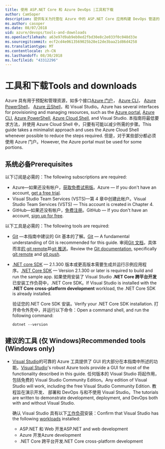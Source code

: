 ```yaml
---
title: 使用 ASP.NET Core 和 Azure DevOps |工具和下载
author: CamSoper
description: 提供有关为托管在 Azure 中的 ASP.NET Core 应用构建 DevOps 管道的端到端指导的指南。
ms.author: casoper
ms.date: 08/07/2018
uid: azure/devops/tools-and-downloads
ms.openlocfilehash: a63e97d9ab9eb0ed2fbd30e8c2e033f0c048d33e
ms.sourcegitcommit: ecf2cd4e0613569025b28e12de3baa21d86d4258
ms.translationtype: MT
ms.contentlocale: zh-CN
ms.lasthandoff: 08/30/2018
ms.locfileid: "43312296"
---
```

# <a name="tools-and-downloads"></a><span data-ttu-id="e810b-103">工具和下载</span><span class="sxs-lookup"><span data-stu-id="e810b-103">Tools and downloads</span></span>

<span data-ttu-id="e810b-104">Azure 具有用于预配和管理资源，如多个接口[Azure 门户](https://portal.azure.com)， [Azure CLI](https://docs.microsoft.com/cli/azure/)， [Azure PowerShell](https://docs.microsoft.com/powershell/azure/overview)， [Azure 云Shell](https://shell.azure.com/bash)，和 Visual Studio。</span><span class="sxs-lookup"><span data-stu-id="e810b-104">Azure has several interfaces for provisioning and managing resources, such as the [Azure portal](https://portal.azure.com), [Azure CLI](https://docs.microsoft.com/cli/azure/), [Azure PowerShell](https://docs.microsoft.com/powershell/azure/overview), [Azure Cloud Shell](https://shell.azure.com/bash), and Visual Studio.</span></span> <span data-ttu-id="e810b-105">本指南将最低要求方法，并使用 Azure Cloud Shell 中，只要有可能以减少所需的步骤。</span><span class="sxs-lookup"><span data-stu-id="e810b-105">This guide takes a minimalist approach and uses the Azure Cloud Shell whenever possible to reduce the steps required.</span></span> <span data-ttu-id="e810b-106">但是，对于某些部分都必须使用 Azure 门户。</span><span class="sxs-lookup"><span data-stu-id="e810b-106">However, the Azure portal must be used for some portions.</span></span>

## <a name="prerequisites"></a><span data-ttu-id="e810b-107">系统必备</span><span class="sxs-lookup"><span data-stu-id="e810b-107">Prerequisites</span></span>

<span data-ttu-id="e810b-108">以下订阅是必需的：</span><span class="sxs-lookup"><span data-stu-id="e810b-108">The following subscriptions are required:</span></span>

* <span data-ttu-id="e810b-109">Azure&mdash;如果还没有帐户，[获取免费试用版](https://azure.microsoft.com/free/)。</span><span class="sxs-lookup"><span data-stu-id="e810b-109">Azure &mdash; If you don't have an account, [get a free trial](https://azure.microsoft.com/free/).</span></span>
* <span data-ttu-id="e810b-110">Visual Studio Team Services (VSTS)&mdash;第 4 章中创建此帐户。</span><span class="sxs-lookup"><span data-stu-id="e810b-110">Visual Studio Team Services (VSTS) &mdash; This account is created in Chapter 4.</span></span>
* <span data-ttu-id="e810b-111">GitHub&mdash;如果还没有帐户，[免费注册](https://github.com/join)。</span><span class="sxs-lookup"><span data-stu-id="e810b-111">GitHub &mdash; If you don't have an account, [sign up for free](https://github.com/join).</span></span>

<span data-ttu-id="e810b-112">以下工具是必需的：</span><span class="sxs-lookup"><span data-stu-id="e810b-112">The following tools are required:</span></span>

* <span data-ttu-id="e810b-113">[Git](https://git-scm.com/downloads) &mdash;本指南中建议的 Git 基本的了解。</span><span class="sxs-lookup"><span data-stu-id="e810b-113">[Git](https://git-scm.com/downloads) &mdash; A fundamental understanding of Git is recommended for this guide.</span></span> <span data-ttu-id="e810b-114">审阅[Git 文档](https://git-scm.com/doc)，具体而言[的 git remote](https://git-scm.com/docs/git-remote)并[git 推送](https://git-scm.com/docs/git-push)。</span><span class="sxs-lookup"><span data-stu-id="e810b-114">Review the [Git documentation](https://git-scm.com/doc), specifically [git remote](https://git-scm.com/docs/git-remote) and [git push](https://git-scm.com/docs/git-push).</span></span>
* <span data-ttu-id="e810b-115">[.NET core SDK](https://www.microsoft.com/net/download/) &mdash; 2.1.300 版本或更高版本需要生成并运行示例应用程序。</span><span class="sxs-lookup"><span data-stu-id="e810b-115">[.NET Core SDK](https://www.microsoft.com/net/download/) &mdash; Version 2.1.300 or later is required to build and run the sample app.</span></span> <span data-ttu-id="e810b-116">如果使用安装了 Visual Studio **.NET Core 跨平台开发**已安装工作负荷中，.NET Core SDK。</span><span class="sxs-lookup"><span data-stu-id="e810b-116">If Visual Studio is installed with the **.NET Core cross-platform development** workload, the .NET Core SDK is already installed.</span></span>

    <span data-ttu-id="e810b-117">验证您的.NET Core SDK 安装。</span><span class="sxs-lookup"><span data-stu-id="e810b-117">Verify your .NET Core SDK installation.</span></span> <span data-ttu-id="e810b-118">打开命令外壳中，并运行以下命令：</span><span class="sxs-lookup"><span data-stu-id="e810b-118">Open a command shell, and run the following command:</span></span>

    ```console
    dotnet --version
    ```

## <a name="recommended-tools-windows-only"></a><span data-ttu-id="e810b-119">建议的工具 (仅 Windows)</span><span class="sxs-lookup"><span data-stu-id="e810b-119">Recommended tools (Windows only)</span></span>

* <span data-ttu-id="e810b-120">[Visual Studio](https://www.visualstudio.com/)的可靠的 Azure 工具提供了 GUI 的大部分在本指南中所述的功能。</span><span class="sxs-lookup"><span data-stu-id="e810b-120">[Visual Studio](https://www.visualstudio.com/)'s robust Azure tools provide a GUI for most of the functionality described in this guide.</span></span> <span data-ttu-id="e810b-121">任何版本的 Visual Studio 将起作用，包括免费的 Visual Studio Community Edition。</span><span class="sxs-lookup"><span data-stu-id="e810b-121">Any edition of Visual Studio will work, including the free Visual Studio Community Edition.</span></span> <span data-ttu-id="e810b-122">教程旨在演示开发、 部署和 DevOps 与和不使用 Visual Studio。</span><span class="sxs-lookup"><span data-stu-id="e810b-122">The tutorials are written to demonstrate development, deployment, and DevOps both with and without Visual Studio.</span></span>

  <span data-ttu-id="e810b-123">确认 Visual Studio 具有以下[工作负荷](https://docs.microsoft.com/visualstudio/install/modify-visual-studio)安装：</span><span class="sxs-lookup"><span data-stu-id="e810b-123">Confirm that Visual Studio has the following [workloads](https://docs.microsoft.com/visualstudio/install/modify-visual-studio) installed:</span></span>

  * <span data-ttu-id="e810b-124">ASP.NET 和 Web 开发</span><span class="sxs-lookup"><span data-stu-id="e810b-124">ASP.NET and web development</span></span>
  * <span data-ttu-id="e810b-125">Azure 开发</span><span class="sxs-lookup"><span data-stu-id="e810b-125">Azure development</span></span>
  * <span data-ttu-id="e810b-126">.NET Core 跨平台开发</span><span class="sxs-lookup"><span data-stu-id="e810b-126">.NET Core cross-platform development</span></span>
